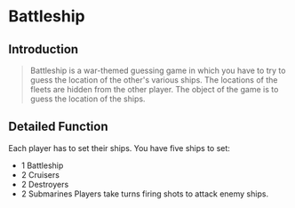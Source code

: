 # Battleship

## Introduction

> Battleship is a war-themed guessing game in which you have to try to guess the location of the other's various ships. The locations of the fleets are hidden from the other player. The object of the game is to guess the location of the ships.

## Detailed Function

Each player has to set their ships. You have five ships to set:
- 1 Battleship
- 2 Cruisers
- 2 Destroyers
- 2 Submarines
Players take turns firing shots to attack enemy ships.